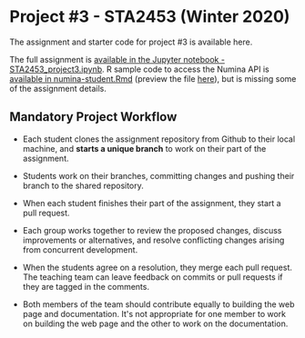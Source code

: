 # Project #3 - STA2453 (Winter 2020)

The assignment and starter code for project #3 is available here.

The full assignment is [available in the Jupyter notebook - STA2453_project3.ipynb](STA2453_project3.ipynb). R sample code to access the Numina API is [available in numina-student.Rmd](project3-R/numina-student.Rmd) (preview the file [here](project3-R/numina-student.md)), but is missing some of the assignment details.

## Mandatory Project Workflow

- Each student clones the assignment repository from Github to their local machine, and **starts a unique branch** to work on their part of the assignment.


- Students work on their branches, committing changes and pushing their branch to the shared repository.


- When each student finishes their part of the assignment, they start a pull request.


- Each group works together to review the proposed changes, discuss improvements or alternatives, and resolve conflicting changes arising from concurrent development.


- When the students agree on a resolution, they merge each pull request.  The teaching team can leave feedback on commits or pull requests if they are tagged in the comments. 


- Both members of the team should contribute equally to building the web page and documentation.  It's not appropriate for one member to work on building the web page and the other to work on the documentation. 

